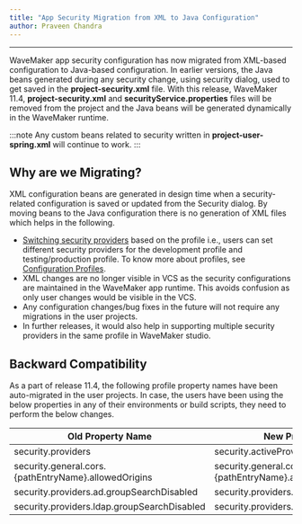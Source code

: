 ```yaml
---
title: "App Security Migration from XML to Java Configuration"
author: Praveen Chandra
---
```

---

WaveMaker app security configuration has now migrated from XML-based configuration to Java-based configuration. In earlier versions, the Java beans generated during any security change, using security dialog, used to get saved in the **project-security.xml** file. With this release, WaveMaker 11.4, **project-security.xml** and **securityService.properties** files will be removed from the project and the Java beans will be generated dynamically in the WaveMaker runtime.

:::note
Any custom beans related to security written in **project-user-spring.xml** will continue to work.
:::

<!-- truncate -->

## Why are we Migrating?

XML configuration beans are generated in design time when a security-related configuration is saved or updated from the Security dialog. By moving beans to the Java configuration there is no generation of XML files which helps in the following.

- [Switching security providers](/learn/how-tos/switch-security-provider-based-on-profile/) based on the profile i.e., users can set different security providers for the development profile and testing/production profile. To know more about profiles, see [Configuration Profiles](/learn/app-development/deployment/configuration-profiles/).
- XML changes are no longer visible in VCS as the security configurations are maintained in the WaveMaker app runtime. This avoids confusion as only user changes would be visible in the VCS.
- Any configuration changes/bug fixes in the future will not require any migrations in the user projects.
- In further releases, it would also help in supporting multiple security providers in the same profile in WaveMaker studio.

## Backward Compatibility

As a part of release 11.4, the following profile property names have been auto-migrated in the user projects. In case, the users have been using the below properties in any of their environments or build scripts, they need to perform the below changes.

|Old Property Name| New Property Name|
|----|----|
| security.providers | security.activeProviders |
| security.general.cors.{pathEntryName}.allowedOrigins | security.general.cors.pathEntries.{pathEntryName}.allowedOrigins |
| security.providers.ad.groupSearchDisabled | security.providers.ad.roleMappingEnabled |
| security.providers.ldap.groupSearchDisabled | security.providers.ldap.roleMappingEnabled |
